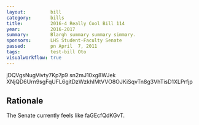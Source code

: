 ```yaml
---
layout:         bill
category:       bills
title:          2016-4 Really Cool Bill 114
year:           2016-2017
summary:        Blargh summary summary simmary.
sponsors:       LHS Student-Faculty Senate
passed:         pn April  7, 2011
tags:           test-bill Oto
visualworkflow: true
---
```



jDQVgsNugVivty7Kp7p9 sn2mJ10xg8WJek XNjQD6Urn9sgFqUFL6gitDzWzkhlMtVVO8OJKiSqvTn8g3VhTisD1XLPrfjp 




Rationale
---------
The Senate currently feels like faGEcfQdKGvT.
